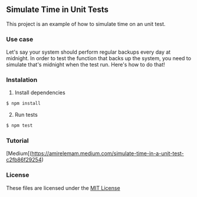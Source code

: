 ## Simulate Time in Unit Tests

This project is an example of how to simulate time on an unit test.

### Use case

Let's say your system should perform regular backups every day at midnight.
In order to test the function that backs up the system, you need to simulate that's midnight when the test run. Here's how to do that!

### Instalation

1. Install dependencies

```bash
$ npm install
```

2. Run tests

```bash
$ npm test
```

### Tutorial

[Medium[(https://amirelemam.medium.com/simulate-time-in-a-unit-test-c2fb86f29254)

### License

These files are licensed under the [MIT License](LICENSE)
